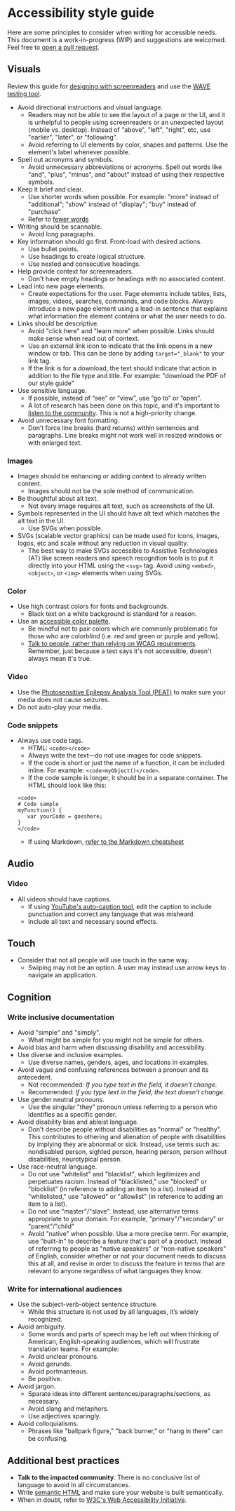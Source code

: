 # Accessibility style guide

Here are some principles to consider when writing for accessible needs. This
document is a work-in-progress (WIP) and suggestions are welcomed. Feel free to
[open a pull request](https://github.com/heyawhite/tech-writing-tools/pulls).

## Visuals

Review this guide for [designing with screenreaders](https://webaim.org/techniques/screenreader/)
and use the [WAVE testing tool](http://wave.webaim.org/).

- Avoid directional instructions and visual language.
   - Readers may not be able to see the layout of a page or the UI, and it is unhelpful to people using screenreaders or an unexpected layout (mobile vs. desktop). Instead of "above", "left", "right", etc, use "earlier", "later", or "following".
   - Avoid referring to UI elements by color, shapes and patterns. Use the element's label whenever possible.
- Spell out acronyms and symbols.
   - Avoid unnecessary abbreviations or acronyms. Spell out words like "and", "plus", "minus", and "about" instead of using their respective symbols.
- Keep it brief and clear.
   - Use shorter words when possible. For example: "more" instead of "additional"; "show" instead of "display"; "buy" instead of "purchase"
   - Refer to [fewer words](../style/fewer-words.md)
- Writing should be scannable.
   - Avoid long paragraphs.
- Key information should go first. Front-load with desired actions.
   - Use bullet points.
   - Use headings to create logical structure.
   - Use nested and consecutive headings.
- Help provide context for screenreaders.
   - Don't have empty headings or headings with no associated content.
- Lead into new page elements.
   - Create expectations for the user. Page elements include tables, lists, images, videos, searches, commands, and code blocks. Always introduce a new page element using a lead-in sentence that explains what information the element contains or what the user needs to do.
- Links should be descriptive. 
   - Avoid "click here" and "learn more" when possible. Links should make sense when read out of context.
   - Use an external link icon to indicate that the link opens in a new window or tab. This can be done by adding `target="_blank"` to your link tag.
   - If the link is for a download, the text should indicate that action in addition to the file type and title. For example: "download the PDF of our style guide"
- Use sensitive language.
   - If possible, instead of “see” or “view”, use “go to” or “open”. 
   - A lot of research has been done on this topic, and it's important to [listen to the community](https://veroniiiica.com/2017/07/28/my-view-on-see/#:~:text=There%20is%20nothing%20wrong%20with,impairment%20use%20those%20terms%20themselves). This is not a high-priority change.
- Avoid unnecessary font formatting.
   - Don’t force line breaks (hard returns) within sentences and paragraphs. Line breaks might not work well in resized windows or with enlarged text.

### Images

- Images should be enhancing or adding context to already written content.
   - Images should not be the sole method of communication. 
- Be thoughtful about alt text. 
   - Not every image requires alt text, such as screenshots of the UI.
- Symbols represented in the UI should have alt text which matches the alt text in the UI.
   - Use SVGs when possible.
- SVGs (scalable vector graphics) can be made used for icons, images, logos, etc and scale without any reduction in visual quality.
   - The best way to make SVGs accessible to Assistive Technologies (AT) like screen readers and speech recognition tools is to put it directly into your HTML using the `<svg>` tag. Avoid using `<embed>`, `<object>`, or `<img>` elements when using SVGs.

### Color

- Use high contrast colors for fonts and backgrounds.
   - Black text on a white background is standard for a reason.
- Use an [accessible color palette](http://colorsafe.co/).
   - Be mindful not to pair colors which are commonly problematic for those who are colorblind (i.e. red and green or purple and yellow).
   - [Talk to people, rather than relying on WCAG requirements](https://uxmovement.com/buttons/the-myths-of-color-contrast-accessibility/). Remember, just because a test says it's not accessible, doesn't always mean it's true.

### Video

- Use the [Photosensitive Epilepsy Analysis Tool (PEAT)](https://trace.umd.edu/peat) to make sure your media does not cause seizures.
- Do not auto-play your media. 

### Code snippets

- Always use code tags. 
   - HTML: `<code></code>`
   - Always write the text&mdash;do not use images for code snippets.
   - If the code is short or just the name of a function, it can be included inline. For example: `<code>myObject()</code>`.
   - If the code sample is longer, it should be in a separate container. The HTML should look like this:
   ```
   <code>
   # Code sample
   myFunction() {
      var yourCode = goeshere;
   }
   </code>
   ```
   - If using Markdown, [refer to the Markdown cheatsheet](https://github.com/adam-p/markdown-here/wiki/Markdown-Cheatsheet#code)

## Audio

### Video

- All videos should have captions.
   - If using [YouTube's auto-caption tool](https://support.google.com/youtube/answer/6373554?hl=en), edit the caption to include punctuation and correct any language that was misheard.
   - Include all text and necessary sound effects.

## Touch

- Consider that not all people will use touch in the same way. 
   - Swiping may not be an option⁠. A user may instead use arrow keys to navigate an application.

## Cognition

### Write inclusive documentation

- Avoid "simple" and "simply".
   - What might be simple for you might not be simple for others.
- Avoid bias and harm when discussing disability and accessibility.
- Use diverse and inclusive examples.
   - Use diverse names, genders, ages, and locations in examples. 
- Avoid vague and confusing references between a pronoun and its antecedent.
   - Not recommended: _If you type text in the field, it doesn't change._
   - Recommended: _If you type text in the field, the text doesn't change._
- Use gender neutral pronouns.
   - Use the singular "they" pronoun unless referring to a person who identifies as a specific gender.
- Avoid disability bias and ableist language.
   - Don't describe people without disabilities as "normal" or "healthy". This contributes to othering and alienation of people with disabilities by implying they are abnormal or sick. Instead, use terms such as: nondisabled person, sighted person, hearing person, person without disabilities, neurotypical person.
- Use race-neutral language. 
   - Do not use "whitelist" and "blacklist", which legitimizes and perpetuates racism. Instead of "blacklisted," use "blocked" or "blocklist" (in reference to adding an item to a list). Instead of "whitelisted," use "allowed" or "allowlist" (in reference to adding an item to a list).
   - Do not use "master"/"slave". Instead, use alternative terms appropriate to your domain. For example, "primary"/"secondary" or "parent"/"child"
   - Avoid "native" when possible. Use a more precise term. For example, use "built-in" to describe a feature that's part of a product. Instead of referring to people as "native speakers" or "non-native speakers" of English, consider whether or not your document needs to discuss this at all, and revise in order to discuss the feature in terms that are relevant to anyone regardless of what languages they know.
   
### Write for international audiences

- Use the subject-verb-object sentence structure.
   - While this structure is not used by all languages, it’s widely recognized.
- Avoid ambiguity.
   - Some words and parts of speech may be left out when thinking of American, English-speaking audiences, which will frustrate translation teams. For example:
   - Avoid unclear pronouns.
   - Avoid gerunds.
   - Avoid portmanteaus.
   - Be positive.
- Avoid jargon.
   - Sparate ideas into different sentences/paragraphs/sections, as necessary.
   - Avoid slang and metaphors.
   - Use adjectives sparingly.
- Avoid colloquialisms.
   - Phrases like "ballpark figure," "back burner," or "hang in there" can be confusing.

## Additional best practices

- **Talk to the impacted community**. There is no conclusive list of language to avoid in all circumstances.
- Write [semantic HTML](https://developer.mozilla.org/en-US/docs/Learn/Accessibility/HTML) and make sure your website is built semantically.
- When in doubt, refer to [W3C's Web Accessibility Initiative](https://www.w3.org/WAI/).

